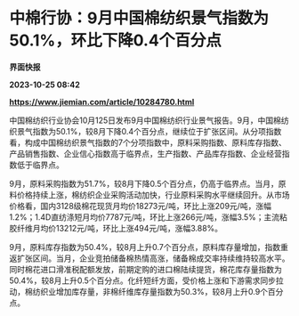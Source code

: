 # 中棉行协：9月中国棉纺织景气指数为50.1%，环比下降0.4个百分点
**界面快报**

**2023-10-25 08:42**

**https://www.jiemian.com/article/10284780.html**

中国棉纺织行业协会10月125日发布9月中国棉纺织行业景气报告。9月，中国棉纺织景气指数为50.1%，较8月下降0.4个百分点，继续位于扩张区间。从分项指数看，构成中国棉纺织景气指数的7个分项指数中，原料采购指数、原料库存指数、产品销售指数、企业信心指数高于临界点，生产指数、产品库存指数、企业经营指数低于临界点。

9月，原料采购指数为51.7%，较8月下降0.5个百分点，仍高于临界点。当月，原料价格持续上涨，棉纺织企业采购活动加快，行业原料采购水平继续回升。从市场价格看，国内3128级棉花现货月均价18273元/吨，环比上涨209元/吨，涨幅1.2%；1.4D直纺涤短月均价7787元/吨，环比上涨266元/吨，涨幅3.5%；主流粘胶纤维月均价13212元/吨，环比上涨494元/吨，涨幅3.88%。

9月，原料库存指数为50.4%，较8月上升0.7个百分点，原料库存量增加，指数重返扩张区间。当月，企业竞拍储备棉热情高涨，储备棉成交率持续维持较高水平。同时棉花进口滑准税配额发放，前期定购的进口棉陆续提货，棉花库存量指数为50.4%，较8月上升0.5个百分点。化纤短纤方面，受价格上涨和下游需求同步拉动，棉纺织业增加库存量，非棉纤维库存量指数为50.3%，较8月上升0.9个百分点。